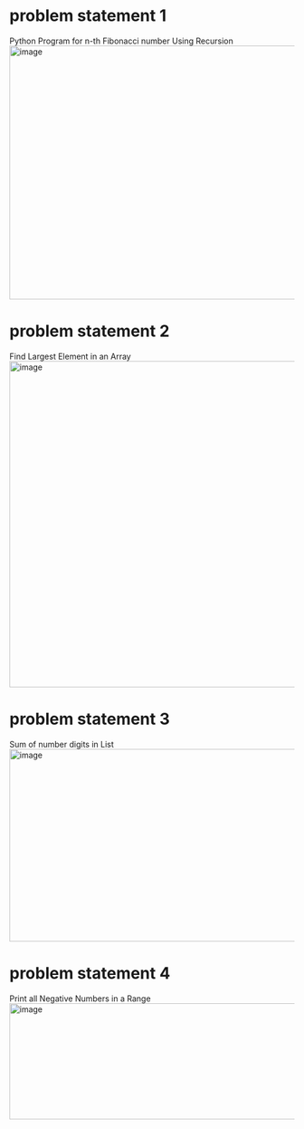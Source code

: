 # problem statement 1
Python Program for n-th Fibonacci number Using Recursion
<img width="1297" height="448" alt="image" src="https://github.com/user-attachments/assets/47e8ea01-347f-4f38-b9dc-dfd0b5560642" />
# problem statement 2
Find Largest Element in an Array
<img width="1300" height="576" alt="image" src="https://github.com/user-attachments/assets/09ead40f-ea12-4456-8179-0c7abe0c2229" />
# problem statement 3
Sum of number digits in List 
<img width="1299" height="340" alt="image" src="https://github.com/user-attachments/assets/b3953be7-33ba-4bcd-9f53-4e5d5969ee8a" />
# problem statement 4
Print all Negative Numbers in a Range
<img width="1302" height="205" alt="image" src="https://github.com/user-attachments/assets/62427367-9c9e-462f-9555-519d2f8d1470" />

